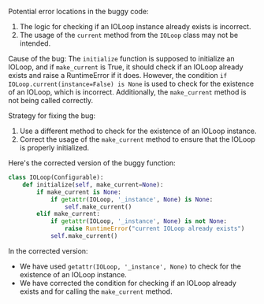 Potential error locations in the buggy code:
1. The logic for checking if an IOLoop instance already exists is incorrect.
2. The usage of the `current` method from the `IOLoop` class may not be intended.

Cause of the bug:
The `initialize` function is supposed to initialize an IOLoop, and if `make_current` is True, it should check if an IOLoop already exists and raise a RuntimeError if it does. However, the condition `if IOLoop.current(instance=False) is None` is used to check for the existence of an IOLoop, which is incorrect. Additionally, the `make_current` method is not being called correctly.

Strategy for fixing the bug:
1. Use a different method to check for the existence of an IOLoop instance.
2. Correct the usage of the `make_current` method to ensure that the IOLoop is properly initialized.

Here's the corrected version of the buggy function:

```python
class IOLoop(Configurable):
    def initialize(self, make_current=None):
        if make_current is None:
            if getattr(IOLoop, '_instance', None) is None:
                self.make_current()
        elif make_current:
            if getattr(IOLoop, '_instance', None) is not None:
                raise RuntimeError("current IOLoop already exists")
            self.make_current()
```

In the corrected version:
- We have used `getattr(IOLoop, '_instance', None)` to check for the existence of an IOLoop instance.
- We have corrected the condition for checking if an IOLoop already exists and for calling the `make_current` method.